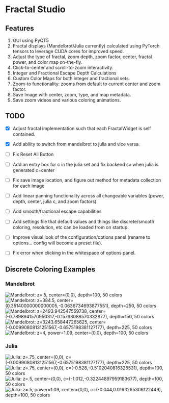 # Fractal Studio

## Features
1. GUI using PyQT5
2. Fractal displays (Mandelbrot/Julia currently) calculated using PyTorch tensors to leverage CUDA cores for improved speed.
3. Adjust the type of fractal, zoom depth, zoom factor, center, fractal power, and color map on-the-fly.
4. Click-to-center and scroll-to-zoom interactivity.
5. Integer and Fractional Escape Depth Calculations
6. Custom Color Maps for both integer and fractional sets.
7. Zoom-to functionality: zooms from default to current center and zoom factor.
8. Save Image with center, zoom, type, and map metadata.
9. Save zoom videos and various coloring animations.

## TODO
- [x] Adjust fractal implementation such that each FractalWidget is self contained.
- [x] Add ability to switch from mandelbrot to julia and vice versa.
- [ ] Fix Reset All Button
- [ ] Add an entry box for c in the julia set and fix backend so when julia is generated c=center
- [ ] Fix save image location, and figure out method for metadata collection for each image
- [ ] Add linear panning functionality across all changeable variables (power, depth, center, julia c, and zoom factors)
- [ ] Add smooth/fractional escape capabilities
- [ ] Add settings file that default values and things like discrete/smooth coloring, resolution, etc can be loaded from on startup.
- [ ] Improve visual look of the configuration/options panel (rename to options... config will become a preset file).
- [ ] Fix error when clicking in the whitespace of options panel.


## Discrete Coloring Examples
### Mandelbrot

![](./imgs/mandelbrot/output_image_0.png "Mandelbrot: z=.5, center=(0,0), depth=100, 50 colors")
![](./imgs/mandelbrot/output_image_1.png "Mandelbrot: z=384.5, center=(0.35140000000000005,-0.0636734693877551), depth=250, 50 colors")
![](./imgs/mandelbrot/output_image_2.png "Mandelbrot: z=2493.942547559738, center=(-0.7898941570950317,-0.15798088570332877), depth=150, 50 colors")
![](./imgs/mandelbrot/output_image_3.png "Mandelbrot: z=3243.658447265625, center=(-0.00990808131251567,-0.6575198381127177), depth=225, 50 colors")
![](./imgs/mandelbrot/output_image_4.png "Mandelbrot: z=4, power=1.09, center=(0,0), depth=100, 50 colors")

### Julia

![](./imgs/julia/output_image_0.png "Julia: z=.75, center=(0,0), c=(-0.00990808131251567,-0.6575198381127177), depth=225, 50 colors")
![](./imgs/julia/output_image_1.png "Julia: z=.75, center=(0,0), c=(-0.528,-0.5102040816326531), depth=100, 50 colors")
![](./imgs/julia/output_image_2.png "Julia: z=.5, center=(0,0), c=(-1.012,-0.32244897959183677), depth=100, 50 colors")
![](./imgs/julia/output_image_3.png "Julia: z=.5, power=1.09, center=(0,0), c=(-0.044,0.0163265306122449), depth=100, 50 colors")
